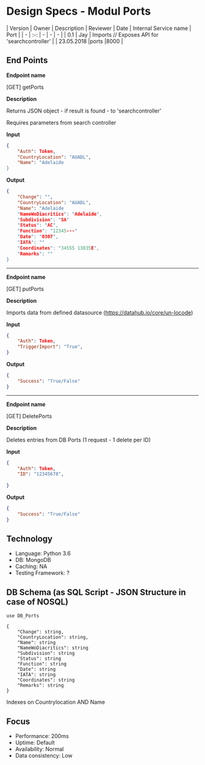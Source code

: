 # Design Specs - Modul Ports
| Version       | Owner         | Description   | Reviewer  | Date  |  Internal Service name  | Port  | 
| -             | :-:           | -             | -         | -     |
| 0.1           | Jay           |  Imports // Exposes API for 'searchcontroller'             |           |    23.05.2018   |ports   |8000  |


## End Points

**Endpoint name**

[GET] getPorts 

**Description**

Returns JSON object - if result is found - to 'searchcontroller'

Requires parameters from search controller

**Input**
```JSON
{
    "Auth": Token,
    "CountryLocation": "AUADL",
    "Name": "Adelaide
}
  ```
  
**Output**
```JSON
{
    "Change": "",
    "CountryLocation": "AUADL",
    "Name": "Adelaide
    "NameWoDiacritics": "Adelaide",
    "Subdivision": "SA"
    "Status": "AC",
    "Function": "12345---"
    "Date": "0307",
    "IATA": ""
    "Coordinates": "34555 13835E",
    "Remarks": ""
}
  ```
________________________________________

**Endpoint name**
  
[GET] putPorts 

**Description**

Imports data from defined datasource (https://datahub.io/core/un-locode)

**Input**

```JSON
{
    "Auth": Token,
    "TriggerImport": "True",
}
  ```
**Output**

```JSON
{
    "Success": "True/False"
}
  ```
________________________________________

**Endpoint name**
  
[GET] DeletePorts 

**Description**

Deletes entries from DB Ports (1 request - 1 delete per ID)

**Input**

```JSON
{
    "Auth": Token,
    "ID": "12345678",
   
}
  ```
**Output**

```JSON
{
    "Success": "True/False"
}
  ```
## Technology

* Language: Python 3.6
* DB: MongoDB
* Caching: NA
* Testing Framework: ?

## DB Schema (as SQL Script - JSON Structure in case of NOSQL)
```NOSQL
use DB_Ports

{
    "Change": string,
    "CountryLocation": string,
    "Name": string
    "NameWoDiacritics": string
    "Subdivision": string
    "Status": string
    "Function": string
    "Date": string
    "IATA": string
    "Coordinates": string
    "Remarks": string
}
```
Indexes on Countrylocation AND Name

## Focus
* Performance: 200ms
* Uptime: Default
* Availability: Normal
* Data consistency: Low
